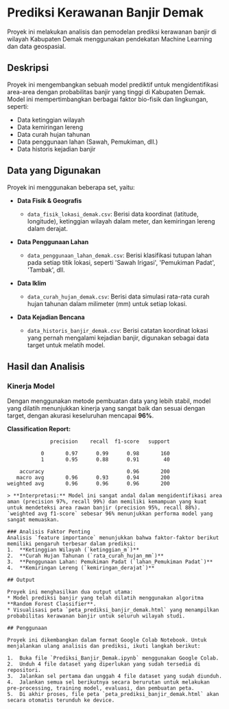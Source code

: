 # Prediksi Kerawanan Banjir Demak

Proyek ini melakukan analisis dan pemodelan prediksi kerawanan banjir di wilayah Kabupaten Demak menggunakan pendekatan Machine Learning dan data geospasial.

## Deskripsi

Proyek ini mengembangkan sebuah model prediktif untuk mengidentifikasi area-area dengan probabilitas banjir yang tinggi di Kabupaten Demak. Model ini mempertimbangkan berbagai faktor bio-fisik dan lingkungan, seperti:

* Data ketinggian wilayah
* Data kemiringan lereng
* Data curah hujan tahunan
* Data penggunaan lahan (Sawah, Pemukiman, dll.)
* Data historis kejadian banjir

## Data yang Digunakan

Proyek ini menggunakan beberapa set, yaitu:

* **Data Fisik & Geografis**
    * `data_fisik_lokasi_demak.csv`: Berisi data koordinat (latitude, longitude), ketinggian wilayah dalam meter, dan kemiringan lereng dalam derajat.

* **Data Penggunaan Lahan**
    * `data_penggunaan_lahan_demak.csv`: Berisi klasifikasi tutupan lahan pada setiap titik lokasi, seperti 'Sawah Irigasi', 'Pemukiman Padat', 'Tambak', dll.

* **Data Iklim**
    * `data_curah_hujan_demak.csv`: Berisi data simulasi rata-rata curah hujan tahunan dalam milimeter (mm) untuk setiap lokasi.

* **Data Kejadian Bencana**
    * `data_historis_banjir_demak.csv`: Berisi catatan koordinat lokasi yang pernah mengalami kejadian banjir, digunakan sebagai data target untuk melatih model.

## Hasil dan Analisis

### Kinerja Model
Dengan menggunakan metode pembuatan data yang lebih stabil, model yang dilatih menunjukkan kinerja yang sangat baik dan sesuai dengan target, dengan akurasi keseluruhan mencapai **96%**.

**Classification Report:**
```text
              precision    recall  f1-score   support

           0       0.97      0.99      0.98       160
           1       0.95      0.88      0.91        40

    accuracy                           0.96       200
   macro avg       0.96      0.93      0.94       200
weighted avg       0.96      0.96      0.96       200

> **Interpretasi:** Model ini sangat andal dalam mengidentifikasi area aman (precision 97%, recall 99%) dan memiliki kemampuan yang kuat untuk mendeteksi area rawan banjir (precision 95%, recall 88%). `weighted avg f1-score` sebesar 96% menunjukkan performa model yang sangat memuaskan.

### Analisis Faktor Penting
Analisis `feature importance` menunjukkan bahwa faktor-faktor berikut memiliki pengaruh terbesar dalam prediksi:
1.  **Ketinggian Wilayah (`ketinggian_m`)**
2.  **Curah Hujan Tahunan (`rata_curah_hujan_mm`)**
3.  **Penggunaan Lahan: Pemukiman Padat (`lahan_Pemukiman Padat`)**
4.  **Kemiringan Lereng (`kemiringan_derajat`)**

## Output

Proyek ini menghasilkan dua output utama:
* Model prediksi banjir yang telah dilatih menggunakan algoritma **Random Forest Classifier**.
* Visualisasi peta `peta_prediksi_banjir_demak.html` yang menampilkan probabilitas kerawanan banjir untuk seluruh wilayah studi.

## Penggunaan

Proyek ini dikembangkan dalam format Google Colab Notebook. Untuk menjalankan ulang analisis dan prediksi, ikuti langkah berikut:

1.  Buka file `Prediksi_Banjir_Demak.ipynb` menggunakan Google Colab.
2.  Unduh 4 file dataset yang diperlukan yang sudah tersedia di repositori.
3.  Jalankan sel pertama dan unggah 4 file dataset yang sudah diunduh.
4.  Jalankan semua sel berikutnya secara berurutan untuk melakukan pre-processing, training model, evaluasi, dan pembuatan peta.
5.  Di akhir proses, file peta `peta_prediksi_banjir_demak.html` akan secara otomatis terunduh ke device.
